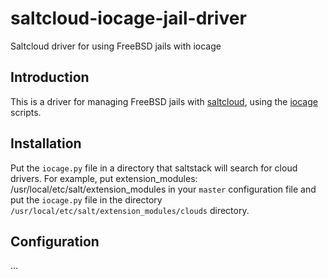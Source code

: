 # saltcloud-iocage-jail-driver
Saltcloud driver for using FreeBSD jails with iocage

## Introduction

This is a driver for managing FreeBSD jails with [saltcloud](https://docs.saltstack.com/en/latest/topics/cloud/index.html), using the [iocage](https://github.com/iocage/iocage) scripts.

## Installation
Put the `iocage.py` file in a directory that saltstack will search for cloud drivers. For example, put
    extension_modules: /usr/local/etc/salt/extension_modules
in your `master` configuration file and put the `iocage.py` file in the directory `/usr/local/etc/salt/extension_modules/clouds` directory.

## Configuration
...


